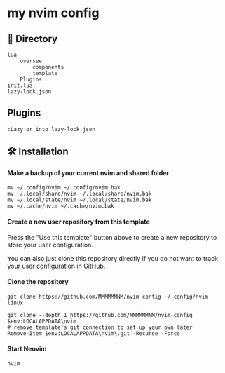 # my nvim config

##   Directory 
```shell
lua
    overseer
        components
        template
    Plugins
init.lua
lazy-lock.json
```
## Plugins
```commd 
:Lazy or into lazy-lock.json
```
## 🛠️ Installation

#### Make a backup of your current nvim and shared folder

```shell
mv ~/.config/nvim ~/.config/nvim.bak
mv ~/.local/share/nvim ~/.local/share/nvim.bak
mv ~/.local/state/nvim ~/.local/state/nvim.bak
mv ~/.cache/nvim ~/.cache/nvim.bak
```

#### Create a new user repository from this template

Press the "Use this template" button above to create a new repository to store your user configuration.

You can also just clone this repository directly if you do not want to track your user configuration in GitHub.

#### Clone the repository

```shell
git clone https://github.com/MMMMMMNM/nvim-config ~/.config/nvim -- linux
```
```shell
git clone --depth 1 https://github.com/MMMMMMNM/nvim-config $env:LOCALAPPDATA\nvim
# remove template's git connection to set up your own later
Remove-Item $env:LOCALAPPDATA\nvim\.git -Recurse -Force
```
#### Start Neovim

```shell
nvim
```
